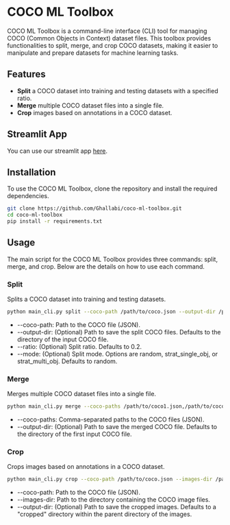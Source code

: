 # COCO ML Toolbox

COCO ML Toolbox is a command-line interface (CLI) tool for managing COCO (Common Objects in Context) dataset files. This toolbox provides functionalities to split, merge, and crop COCO datasets, making it easier to manipulate and prepare datasets for machine learning tasks.

## Features

- **Split** a COCO dataset into training and testing datasets with a specified ratio.
- **Merge** multiple COCO dataset files into a single file.
- **Crop** images based on annotations in a COCO dataset.

## Streamlit App
You can use our streamlit app [here](https://coco-ml-toolbox.streamlit.app/). 
## Installation

To use the COCO ML Toolbox, clone the repository and install the required dependencies.

```bash
git clone https://github.com/Ghallabi/coco-ml-toolbox.git
cd coco-ml-toolbox
pip install -r requirements.txt
```

## Usage

The main script for the COCO ML Toolbox provides three commands: split, merge, and crop. Below are the details on how to use each command.

### Split

Splits a COCO dataset into training and testing datasets.

```bash
python main_cli.py split --coco-path /path/to/coco.json --output-dir /path/to/output --ratio 0.2 --mode random
```

* --coco-path: Path to the COCO file (JSON).
* --output-dir: (Optional) Path to save the split COCO files. Defaults to the directory of the input COCO file.
* --ratio: (Optional) Split ratio. Defaults to 0.2.
* --mode: (Optional) Split mode. Options are random, strat_single_obj, or strat_multi_obj. Defaults to random.


### Merge

Merges multiple COCO dataset files into a single file.

```bash
python main_cli.py merge --coco-paths /path/to/coco1.json,/path/to/coco2.json --output-dir /path/to/output
```

* --coco-paths: Comma-separated paths to the COCO files (JSON).
* --output-dir: (Optional) Path to save the merged COCO file. Defaults to the directory of the first input COCO file.

### Crop
Crops images based on annotations in a COCO dataset.

```bash
python main_cli.py crop --coco-path /path/to/coco.json --images-dir /path/to/images --output-dir /path/to/cropped_images
```

* --coco-path: Path to the COCO file (JSON).
* --images-dir: Path to the directory containing the COCO image files.
* --output-dir: (Optional) Path to save the cropped images. Defaults to a "cropped" directory within the parent directory of the images.
